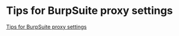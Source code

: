 # Tips for BurpSuite proxy settings
[Tips for BurpSuite proxy settings](https://aiwithcloud.com/2022/09/16/tips_for_burpsuite_proxy_settings/)